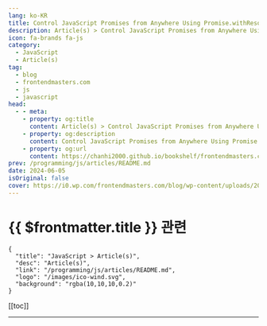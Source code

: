 ```yaml
---
lang: ko-KR
title: Control JavaScript Promises from Anywhere Using Promise.withResolvers()
description: Article(s) > Control JavaScript Promises from Anywhere Using Promise.withResolvers()
icon: fa-brands fa-js
category: 
  - JavaScript
  - Article(s)
tag: 
  - blog
  - frontendmasters.com
  - js
  - javascript
head:
  - - meta:
    - property: og:title
      content: Article(s) > Control JavaScript Promises from Anywhere Using Promise.withResolvers()
    - property: og:description
      content: Control JavaScript Promises from Anywhere Using Promise.withResolvers()
    - property: og:url
      content: https://chanhi2000.github.io/bookshelf/frontendmasters.com/control-javascript-promises-from-anywhere-using-promise-withresolvers.html
prev: /programming/js/articles/README.md
date: 2024-06-05
isOriginal: false
cover: https://i0.wp.com/frontendmasters.com/blog/wp-content/uploads/2024/06/cHJpdmF0ZS9zdGF0aWMvaW1hZ2Uvd2Vic2l0ZS8yMDIyLTA0L2xyL3B4OTczMjMzLWltYWdlLWt3dnVvZzUzLmpwZw.webp?w=1024&ssl=1
---
```


# {{ $frontmatter.title }} 관련

```component VPCard
{
  "title": "JavaScript > Article(s)",
  "desc": "Article(s)",
  "link": "/programming/js/articles/README.md",
  "logo": "/images/ico-wind.svg",
  "background": "rgba(10,10,10,0.2)"
}
```

[[toc]]

---

<SiteInfo
  name="Control JavaScript Promises from Anywhere Using Promise.withResolvers()"
  desc="This method enhances flexibility by allowing promises to be resolved or rejected remotely, simplifying and streamlining asynchronous code."
  url="https://frontendmasters.com/news/control-javascript-promises-from-anywhere-using-promise-withresolvers/"
  logo="https://frontendmasters.com/favicon.ico"
  preview="https://i0.wp.com/frontendmasters.com/blog/wp-content/uploads/2024/06/cHJpdmF0ZS9zdGF0aWMvaW1hZ2Uvd2Vic2l0ZS8yMDIyLTA0L2xyL3B4OTczMjMzLWltYWdlLWt3dnVvZzUzLmpwZw.webp?w=1024&ssl=1"/>

<!-- TODO: 작성 -->
